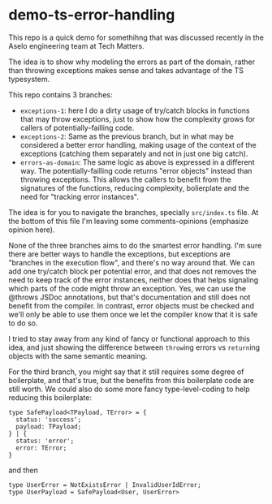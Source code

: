 # demo-ts-error-handling

This repo is a quick demo for somethihng that was discussed recently in the Aselo engineering team at Tech Matters.

The idea is to show why modeling the errors as part of the domain, rather than throwing exceptions makes sense and takes advantage of the TS typesystem.

This repo contains 3 branches:
- `exceptions-1`: here I do a dirty usage of try/catch blocks in functions that may throw exceptions, just to show how the complexity grows for callers of potentially-failling code.
- `exceptions-2`: Same as the previous branch, but in what may be considered a better error handling, making usage of the context of the exceptions (catching them separately and not in just one big catch).
- `errors-as-domain`: The same logic as above is expressed in a different way. The potentially-failling code returns "error objects" instead than throwing exceptions. This allows the callers to benefit from the signatures of the functions, reducing complexity, bolierplate and the need for "tracking error instances".

The idea is for you to navigate the branches, specially `src/index.ts` file. At the bottom of this file I'm leaving some comments-opinions (emphasize opinion here).

None of the three branches aims to do the smartest error handling. I'm sure there are better ways to handle the exceptions, but exceptions are "branches in the execution flow", and there's no way around that. We can add one try/catch block per potential error, and that does not removes the need to keep track of the error instances, neither does that helps signaling which parts of the code might throw an exception. Yes, we can use the @throws JSDoc annotations, but that's documentation and still does not benefit from the compiler. In contrast, error objects must be checked and we'll only be able to use them once we let the compiler know that it is safe to do so.

I tried to stay away from any kind of fancy or functional approach to this idea, and just showing the difference between `throw`ing errors vs `return`ing objects with the same semantic meaning.

For the third branch, you might say that it still requires some degree of boilerplate, and that's true, but the benefits from this boilerplate code are still worth. We could also do some more fancy type-level-coding to help reducing this boilerplate:

```
type SafePayload<TPayload, TError> = {
  status: 'success';
  payload: TPayload;
} | {
  status: 'error';
  error: TError;
}
```
and then 
```
type UserError = NotExistsError | InvalidUserIdError;
type UserPayload = SafePayload<User, UserError>
```
